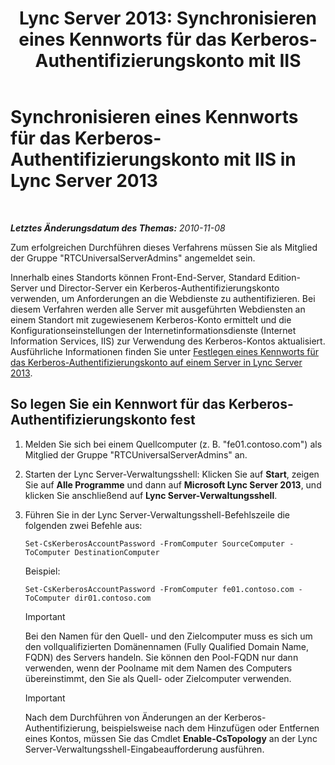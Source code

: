 ﻿---
title: 'Lync Server 2013: Synchronisieren eines Kennworts für das Kerberos-Authentifizierungskonto mit IIS'
TOCTitle: Synchronisieren eines Kennworts für das Kerberos-Authentifizierungskonto mit IIS
ms:assetid: 05925a66-2684-4c1b-adfa-69bd0da1bf38
ms:mtpsurl: https://technet.microsoft.com/de-de/library/Gg398107(v=OCS.15)
ms:contentKeyID: 49293048
ms.date: 05/19/2016
mtps_version: v=OCS.15
ms.translationtype: HT
---

# Synchronisieren eines Kennworts für das Kerberos-Authentifizierungskonto mit IIS in Lync Server 2013

 

_**Letztes Änderungsdatum des Themas:** 2010-11-08_

Zum erfolgreichen Durchführen dieses Verfahrens müssen Sie als Mitglied der Gruppe "RTCUniversalServerAdmins" angemeldet sein.

Innerhalb eines Standorts können Front-End-Server, Standard Edition-Server und Director-Server ein Kerberos-Authentifizierungskonto verwenden, um Anforderungen an die Webdienste zu authentifizieren. Bei diesem Verfahren werden alle Server mit ausgeführten Webdiensten an einem Standort mit zugewiesenem Kerberos-Konto ermittelt und die Konfigurationseinstellungen der Internetinformationsdienste (Internet Information Services, IIS) zur Verwendung des Kerberos-Kontos aktualisiert. Ausführliche Informationen finden Sie unter [Festlegen eines Kennworts für das Kerberos-Authentifizierungskonto auf einem Server in Lync Server 2013](lync-server-2013-set-a-kerberos-authentication-account-password-on-a-server.md).

## So legen Sie ein Kennwort für das Kerberos-Authentifizierungskonto fest

1.  Melden Sie sich bei einem Quellcomputer (z. B. "fe01.contoso.com") als Mitglied der Gruppe "RTCUniversalServerAdmins" an.

2.  Starten der Lync Server-Verwaltungsshell: Klicken Sie auf **Start**, zeigen Sie auf **Alle Programme** und dann auf **Microsoft Lync Server 2013**, und klicken Sie anschließend auf **Lync Server-Verwaltungsshell**.

3.  Führen Sie in der Lync Server-Verwaltungsshell-Befehlszeile die folgenden zwei Befehle aus:
    
        Set-CsKerberosAccountPassword -FromComputer SourceComputer -ToComputer DestinationComputer
    
    Beispiel:
    
        Set-CsKerberosAccountPassword -FromComputer fe01.contoso.com -ToComputer dir01.contoso.com
    

    > [!IMPORTANT]
    > Bei den Namen für den Quell- und den Zielcomputer muss es sich um den vollqualifizierten Domänennamen (Fully Qualified Domain Name, FQDN) des Servers handeln. Sie können den Pool-FQDN nur dann verwenden, wenn der Poolname mit dem Namen des Computers übereinstimmt, den Sie als Quell- oder Zielcomputer verwenden.

    

    > [!IMPORTANT]
    > Nach dem Durchführen von Änderungen an der Kerberos-Authentifizierung, beispielsweise nach dem Hinzufügen oder Entfernen eines Kontos, müssen Sie das Cmdlet <STRONG>Enable-CsTopology</STRONG> an der Lync Server-Verwaltungsshell-Eingabeaufforderung ausführen.


